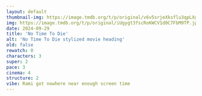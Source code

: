```yaml
---
layout: default
thumbnail-img: https://image.tmdb.org/t/p/original/v6v5srjeXksflu3qpLXgWCnf3it.png
img: https://image.tmdb.org/t/p/original/iUgygt3fscRoKWCV1d0C7FbM9TP.jpg
date: 2024-09-29
title: 'No Time To Die'
alt: 'No Time To Die stylized movie heading'
old: false
rewatch: 0
characters: 3
super: 2
pace: 3
cinema: 4
structure: 2
vibe: Rami got nowhere near enough screen time
---
```

